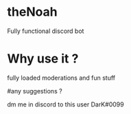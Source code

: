 # theNoah

Fully functional discord bot 

# Why use it ? 

fully loaded moderations and fun stuff 

#any suggestions ? 

dm me in discord to this user DarK#0099
